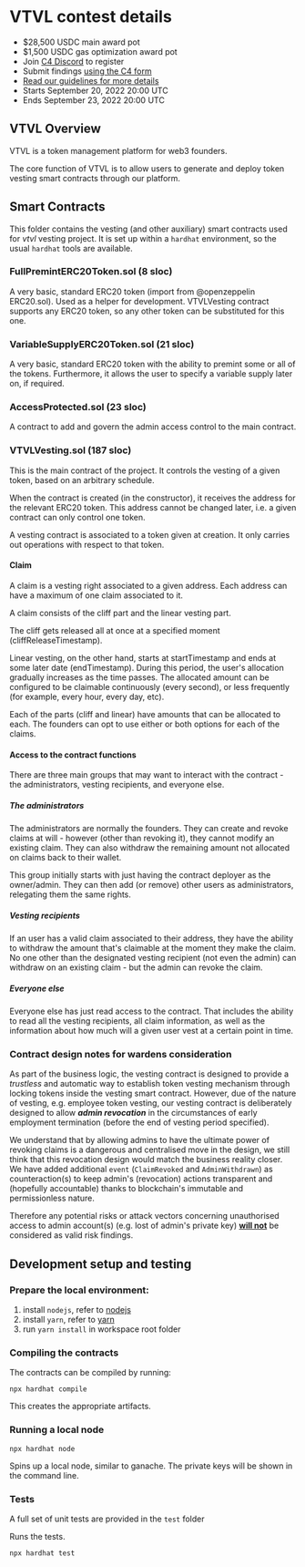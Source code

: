 # VTVL contest details

- $28,500 USDC main award pot
- $1,500 USDC gas optimization award pot
- Join [C4 Discord](https://discord.gg/code4rena) to register
- Submit findings [using the C4 form](https://code4rena.com/contests/2022-09-vtvl-contest/submit)
- [Read our guidelines for more details](https://docs.code4rena.com/roles/wardens)
- Starts September 20, 2022 20:00 UTC
- Ends September 23, 2022 20:00 UTC

## VTVL Overview

VTVL is a token management platform for web3 founders.

The core function of VTVL is to allow users to generate and deploy token vesting smart contracts through our platform.

## Smart Contracts

This folder contains the vesting (and other auxiliary) smart contracts used for _vtvl_ vesting project. It is set up within a `hardhat` environment, so the usual `hardhat` tools are available.

### FullPremintERC20Token.sol (8 sloc)

A very basic, standard ERC20 token (import from @openzeppelin ERC20.sol). Used as a helper for development. VTVLVesting contract supports any ERC20 token, so any other token can be substituted for this one.

### VariableSupplyERC20Token.sol (21 sloc)

A very basic, standard ERC20 token with the ability to premint some or all of the tokens. Furthermore, it allows the user to specify a variable supply later on, if required.

### AccessProtected.sol (23 sloc)

A contract to add and govern the admin access control to the main contract.

### VTVLVesting.sol (187 sloc)

This is the main contract of the project. It controls the vesting of a given token, based on an arbitrary schedule.

When the contract is created (in the constructor), it receives the address for the relevant ERC20 token. This address cannot be changed later, i.e. a given contract can only control one token.

A vesting contract is associated to a token given at creation. It only carries out operations with respect to that token.

#### Claim

A claim is a vesting right associated to a given address. Each address can have a maximum of one claim associated to it.

A claim consists of the cliff part and the linear vesting part.

The cliff gets released all at once at a specified moment (cliffReleaseTimestamp).

Linear vesting, on the other hand, starts at startTimestamp and ends at some later date (endTimestamp). During this period, the user's allocation gradually increases as the time passes. The allocated amount can be configured to be claimable continuously (every second), or less frequently (for example, every hour, every day, etc).

Each of the parts (cliff and linear) have amounts that can be allocated to each. The founders can opt to use either or both options for each of the claims.

#### Access to the contract functions

There are three main groups that may want to interact with the contract - the administrators, vesting recipients, and everyone else.

##### The administrators

The administrators are normally the founders. They can create and revoke claims at will - however (other than revoking it), they cannot modify an existing claim. They can also withdraw the remaining amount not allocated on claims back to their wallet.

This group initially starts with just having the contract deployer as the owner/admin. They can then add (or remove) other users as administrators, relegating them the same rights.

##### Vesting recipients

If an user has a valid claim associated to their address, they have the ability to withdraw the amount that's claimable at the moment they make the claim. No one other than the designated vesting recipient (not even the admin) can withdraw on an existing claim - but the admin can revoke the claim.

##### Everyone else

Everyone else has just read access to the contract. That includes the ability to read all the vesting recipients, all claim information, as well as the information about how much will a given user vest at a certain point in time.

### Contract design notes for wardens consideration

As part of the business logic, the vesting contract is designed to provide a _trustless_ and automatic way to establish token vesting mechanism through locking tokens inside the vesting smart contract. However, due of the nature of vesting, e.g. employee token vesting, our vesting contract is deliberately designed to allow **_admin revocation_** in the circumstances of early employment termination (before the end of vesting period specified).

We understand that by allowing admins to have the ultimate power of revoking claims is a dangerous and centralised move in the design, we still think that this revocation design would match the business reality closer. We have added additional `event` (`ClaimRevoked` and `AdminWithdrawn`) as counteraction(s) to keep admin's (revocation) actions transparent and (hopefully accountable) thanks to blockchain's immutable and permissionless nature.

Therefore any potential risks or attack vectors concerning unauthorised access to admin account(s) (e.g. lost of admin's private key) <u>**will not**</u> be considered as valid risk findings.

## Development setup and testing

### Prepare the local environment:

1. install `nodejs`, refer to [nodejs](https://nodejs.org/en/)
2. install `yarn`, refer to [yarn](https://classic.yarnpkg.com/en/)
3. run `yarn install` in workspace root folder

### Compiling the contracts

The contracts can be compiled by running:

```shell
npx hardhat compile
```

This creates the appropriate artifacts.

### Running a local node

```shell
npx hardhat node
```

Spins up a local node, similar to ganache. The private keys will be shown in the command line.

### Tests

A full set of unit tests are provided in the `test` folder

Runs the tests.

```shell
npx hardhat test
```
